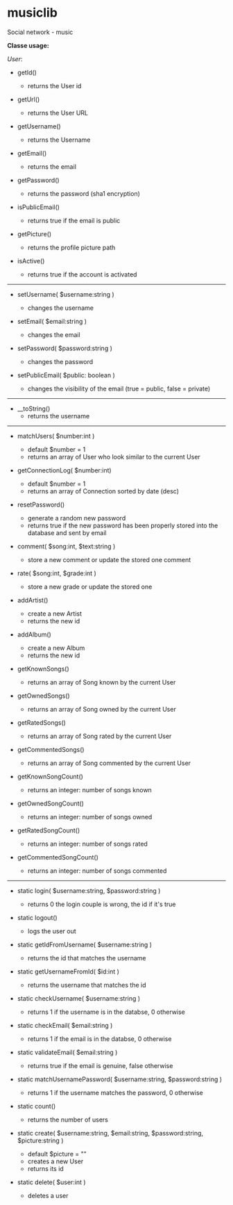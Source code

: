musiclib
========

Social network - music

__Classe usage:__

_User_:

- getId()
  - returns the User id
- getUrl()
  - returns the User URL

- getUsername()
  - returns the Username

- getEmail()
  - returns the email

- getPassword()
  - returns the password (sha1 encryption)

- isPublicEmail()
  - returns true if the email is public

- getPicture()
  - returns the profile picture path

- isActive()
  - returns true if the account is activated

---

- setUsername( $username:string )
  - changes the username

- setEmail( $email:string )
  - changes the email

- setPassword( $password:string )
  - changes the password

- setPublicEmail( $public: boolean )
  - changes the visibility of the email (true = public, false = private)

---

- __toString()
  - returns the username

---

- matchUsers( $number:int )
  - default $number = 1
  - returns an array of User who look similar to the current User

- getConnectionLog( $number:int)
  - default $number = 1
  - returns an array of Connection sorted by date (desc)

- resetPassword()
  - generate a random new password
  - returns true if the new password has been properly stored into the database and sent by email

- comment( $song:int, $text:string )
  - store a new comment or update the stored one comment

- rate( $song:int, $grade:int )
  - store a new grade or update the stored one

- addArtist()
  - create a new Artist
  - returns the new id

- addAlbum()
  - create a new Album
  - returns the new id

- getKnownSongs()
  - returns an array of Song known by the current User

- getOwnedSongs()
  - returns an array of Song owned by the current User

- getRatedSongs()
  - returns an array of Song rated by the current User 

- getCommentedSongs()
  - returns an array of Song commented by the current User

- getKnownSongCount()
  - returns an integer: number of songs known

- getOwnedSongCount()
  - returns an integer: number of songs owned

- getRatedSongCount()
  - returns an integer: number of songs rated

- getCommentedSongCount()
  - returns an integer: number of songs commented

---

- static login( $username:string, $password:string )
  - returns 0 the login couple is wrong, the id if it's true

- static logout()
  - logs the user out

- static getIdFromUsername( $username:string )
  - returns the id that matches the username

- static getUsernameFromId( $id:int )
  - returns the username that matches the id

- static checkUsername( $username:string )
  - returns 1 if the username is in the databse, 0 otherwise

- static checkEmail( $email:string )
  - returns 1 if the email is in the databse, 0 otherwise

- static validateEmail( $email:string )
  - returns true if the email is genuine, false otherwise

- static matchUsernamePassword( $username:string, $password:string )
  - returns 1 if the username matches the password, 0 otherwise

- static count()
  - returns the number of users

- static create( $username:string, $email:string, $password:string, $picture:string )
  - default $picture = ""
  - creates a new User
  - returns its id

- static delete( $user:int )
  - deletes a user
